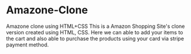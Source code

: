 # Amazone-Clone
Amazone clone using HTML+CSS
This is a Amazon Shopping Site's clone version created using HTML, CSS.
Here we can able to add your items to the cart and also able to purchase the products using your card via stripe payment method.
